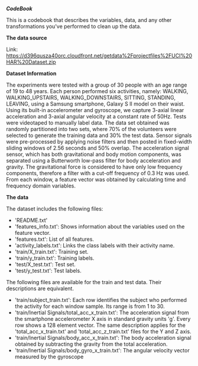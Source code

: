 ***CodeBook***

This is a codebook that describes the variables, data, and any other transformations you've performed to clean up the data.

**The data source**

Link: https://d396qusza40orc.cloudfront.net/getdata%2Fprojectfiles%2FUCI%20HAR%20Dataset.zip

**Dataset Information**

The experiments were tested with a group of 30 people with an age range of 19 to 48 years. Each person performed six activities, namely: WALKING, WALKING_UPSTAIRS, WALKING_DOWNSTAIRS, SITTING, STANDING, LEAVING, using a Samsung smartphone, Galaxy S II model on their waist. Using its built-in accelerometer and gyroscope, we capture 3-axial linear acceleration and 3-axial angular velocity at a constant rate of 50Hz. Tests were videotaped to manually label data. The data set obtained was randomly partitioned into two sets, where 70% of the volunteers were selected to generate the training data and 30% the test data.
Sensor signals were pre-processed by applying noise filters and then posted in fixed-width sliding windows of 2.56 seconds and 50% overlap.
The acceleration signal sensor, which has both gravitational and body motion components, was separated using a Butterworth low-pass filter for body acceleration and gravity. The gravitational force is considered to have only low frequency components, therefore a filter with a cut-off frequency of 0.3 Hz was used. From each window, a feature vector was obtained by calculating time and frequency domain variables.

**The data**

The dataset includes the following files:
- 'README.txt'
- 'features_info.txt': Shows information about the variables used on the feature vector.
- 'features.txt': List of all features.
- 'activity_labels.txt': Links the class labels with their activity name.
- 'train/X_train.txt': Training set.
- 'train/y_train.txt': Training labels.
- 'test/X_test.txt': Test set.
- 'test/y_test.txt': Test labels.


The following files are available for the train and test data. Their descriptions are equivalent. 

- 'train/subject_train.txt': Each row identifies the subject who performed the activity for each window sample. Its range is from 1 to 30. 
- 'train/Inertial Signals/total_acc_x_train.txt': The acceleration signal from the smartphone accelerometer X axis in standard gravity units 'g'. Every row shows a 128 element vector. The same description applies for the 'total_acc_x_train.txt' and 'total_acc_z_train.txt' files for the Y and Z axis. 
- 'train/Inertial Signals/body_acc_x_train.txt': The body acceleration signal obtained by subtracting the gravity from the total acceleration. 
- 'train/Inertial Signals/body_gyro_x_train.txt': The angular velocity vector measured by the gyroscope 

